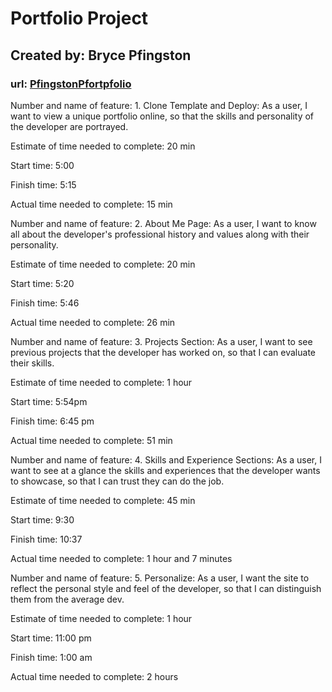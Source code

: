 # Portfolio Project

## Created by: Bryce Pfingston

### url: [PfingstonPfortpfolio](https://pfingstonpfortpfolio.netlify.app)  

Number and name of feature: 1. Clone Template and Deploy: As a user, I want to view a unique portfolio online, so that the skills and personality of the developer are portrayed.  
  
Estimate of time needed to complete: 20 min  
  
Start time: 5:00  
  
Finish time: 5:15  
  
Actual time needed to complete: 15 min  
  
Number and name of feature: 2. About Me Page: As a user, I want to know all about the developer's professional history and values along with their personality.  
  
Estimate of time needed to complete: 20 min  
  
Start time: 5:20  
  
Finish time: 5:46  
  
Actual time needed to complete: 26 min  
  
Number and name of feature: 3. Projects Section: As a user, I want to see previous projects that the developer has worked on, so that I can evaluate their skills.  
  
Estimate of time needed to complete: 1 hour  
  
Start time: 5:54pm  
  
Finish time: 6:45 pm  
  
Actual time needed to complete: 51 min  
  
Number and name of feature: 4. Skills and Experience Sections: As a user, I want to see at a glance the skills and experiences that the developer wants to showcase, so that I can trust they can do the job.  
  
Estimate of time needed to complete: 45 min  
  
Start time: 9:30  
  
Finish time: 10:37  
  
Actual time needed to complete: 1 hour and 7 minutes  
  
Number and name of feature: 5. Personalize: As a user, I want the site to reflect the personal style and feel of the developer, so that I can distinguish them from the average dev.  
  
Estimate of time needed to complete: 1 hour  
  
Start time: 11:00 pm  
  
Finish time: 1:00 am  
  
Actual time needed to complete: 2 hours  